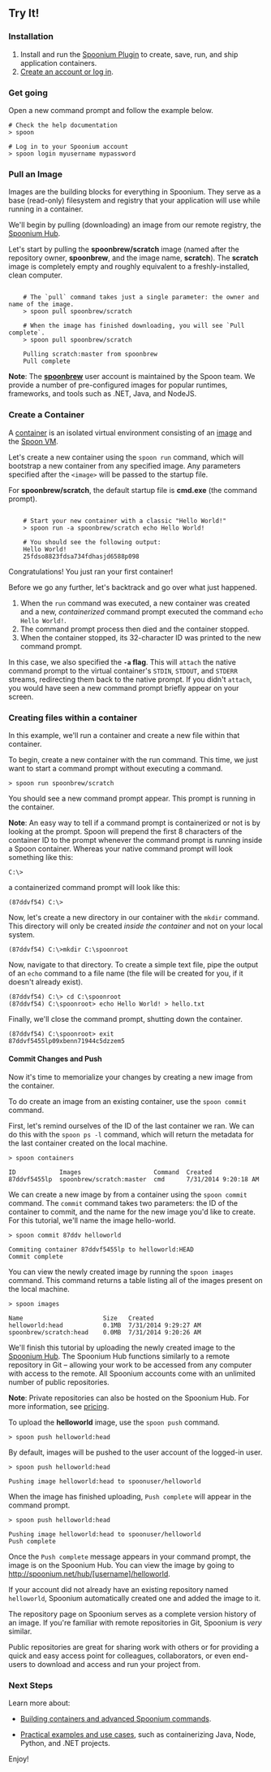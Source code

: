 ## Try It!

### Installation

1. Install and run the [Spoonium Plugin](http://start.spoon.net/install) to create, save, run, and ship application containers.
2. [Create an account or log in](http://spoon.net/sso/spoonium.net/login).

### Get going

Open a new command prompt and follow the example below.

	# Check the help documentation
	> spoon
	
	# Log in to your Spoonium account
	> spoon login myusername mypassword

### Pull an  Image

Images are the building blocks for everything in Spoonium. They serve as a base (read-only) filesystem and registry that your application will use while running in a container.

We'll begin by pulling (downloading) an image from our remote registry, the [Spoonium Hub](http://spoonium.net/hub).

Let's start by pulling the **spoonbrew/scratch** image (named after the repository owner, **spoonbrew**, and the image name, **scratch**). The **scratch** image is completely empty and roughly equivalent to a freshly-installed, clean computer. 

```

	# The `pull` command takes just a single parameter: the owner and name of the image.
	> spoon pull spoonbrew/scratch

	# When the image has finished downloading, you will see `Pull complete`.
	> spoon pull spoonbrew/scratch

	Pulling scratch:master from spoonbrew
	Pull complete

```

**Note**: The **[spoonbrew](http://spoonium.net/hub/spoonbrew)** user account is maintained by the Spoon team. We provide a number of pre-configured images for popular runtimes, frameworks, and tools such as .NET, Java, and NodeJS. 

### Create a Container

A [container](http://spoonium.net/docs/about#Containers) is an isolated virtual environment consisting of an [image](http://spoonium.net/docs/about#Images) and the [Spoon VM](http://spoonium.net/docs/about#virtual+machine).

Let's create a new container using the `spoon run` command, which will bootstrap a new container from any specified image. Any parameters specified after the `<image>` will be passed to the startup file. 

For **spoonbrew/scratch**, the default startup file is **cmd.exe** (the command prompt). 

```

	# Start your new container with a classic "Hello World!"
	> spoon run -a spoonbrew/scratch echo Hello World!

	# You should see the following output: 
	Hello World! 
	25fdso8823fdsa734fdhasjd6588p098

```

Congratulations! You just ran your first container! 

Before we go any further, let's backtrack and go over what just happened.

1. When the `run` command was executed, a new container was created and a new, *containerized* command prompt executed the command `echo Hello World!`.
2. The command prompt process then died and the container stopped.
3. When the container stopped, its 32-character ID was printed to the new command prompt.

In this case, we also specified the **`-a` flag**. This will `attach` the native command prompt to the virtual container's `STDIN`, `STDOUT`, and `STDERR` streams, redirecting them back to the native prompt. If you didn't `attach`, you would have seen a new command prompt briefly appear on your screen.

### Creating files within a container

In this example, we'll run a container and create a new file within that container. 

To begin, create a new container with the run command. This time, we just want to start a command prompt without executing a command.

	> spoon run spoonbrew/scratch

You should see a new command prompt appear. This prompt is running in the container. 

**Note**: An easy way to tell if a command prompt is containerized or not is by looking at the prompt. Spoon will prepend the first 8 characters of the container ID to the prompt whenever the command prompt is running inside a Spoon container. Whereas your native command prompt will look something like this:

	C:\>

a containerized command prompt will look like this: 

	(87ddvf54) C:\>

Now, let's create a new directory in our container with the `mkdir` command. This directory will only be created *inside the container* and not on your local system. 

	(87ddvf54) C:\>mkdir C:\spoonroot

Now, navigate to that directory. To create a simple text file, pipe the output of an `echo` command to a file name (the file will be created for you, if it doesn't already exist). 

	(87ddvf54) C:\> cd C:\spoonroot
	(87ddvf54) C:\spoonroot> echo Hello World! > hello.txt

Finally, we'll close the command prompt, shutting down the container. 

	(87ddvf54) C:\spoonroot> exit
	87ddvf5455lp09xbenn71944c5dzzem5

#### Commit Changes and Push

Now it's time to memorialize your changes by creating a new image from the container.

To do create an image from an existing container, use the `spoon commit` command. 

First, let's remind ourselves of the ID of the last container we ran. We can do this with the `spoon ps -l` command, which will return the metadata for the last container created on the local machine.

	> spoon containers
	
	ID            Images                    Command  Created
	87ddvf5455lp  spoonbrew/scratch:master  cmd      7/31/2014 9:20:18 AM

We can create a new image by from a container using the `spoon commit` command. The `commit` command takes two parameters: the ID of the container to commit, and the name for the new image you'd like to create. For this tutorial, we'll name the image hello-world.

	> spoon commit 87ddv helloworld
	
	Commiting container 87ddvf5455lp to helloworld:HEAD
	Commit complete

You can view the newly created image by running the `spoon images` command. This command returns a table listing all of the images present on the local machine.

	> spoon images
	
	Name                      Size   Created
	helloworld:head 		  0.1MB  7/31/2014 9:29:27 AM
	spoonbrew/scratch:head 	  0.0MB  7/31/2014 9:20:26 AM

We'll finish this tutorial by uploading the newly created image to the [Spoonium Hub](http://spoonium.net/hub). The Spoonium Hub functions similarly to a remote repository in Git – allowing your work to be accessed from any computer with access to the remote. All Spoonium accounts come with an unlimited number of public repositories. 

**Note**: Private repositories can also be hosted on the Spoonium Hub. For more information, see [pricing](http://spoonium.net/pricing). 

To upload the **helloworld** image, use the `spoon push` command. 

	> spoon push helloworld:head

By default, images will be pushed to the user account of the logged-in user. 

	> spoon push helloworld:head
	
	Pushing image helloworld:head to spoonuser/helloworld

When the image has finished uploading, `Push complete` will appear in the command prompt. 

	> spoon push helloworld:head
	
	Pushing image helloworld:head to spoonuser/helloworld
	Push complete

Once the `Push complete` message appears in your command prompt, the image is on the Spoonium Hub. You can view the image by going to http://spoonium.net/hub/[username]/helloworld. 

If your account did not already have an existing repository named `helloworld`, Spoonium automatically created one and added the image to it.

The repository page on Spoonium serves as a complete version history of an image. If you're familiar with remote repositories in Git, Spoonium is *very* similar. 

Public repositories are great for sharing work with others or for providing a quick and easy access point for colleagues, collaborators, or even end-users to download and access and run your project from. 

### Next Steps 

Learn more about:

- [Building containers and advanced Spoonium commands](/docs/build).

- [Practical examples and use cases](/docs/samples), such as containerizing Java, Node, Python, and .NET projects. 

Enjoy!